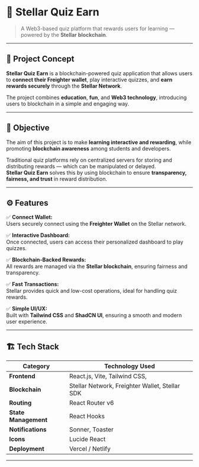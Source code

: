 # 🌟 Stellar Quiz Earn

> A Web3-based quiz platform that rewards users for learning — powered by the **Stellar blockchain**.

---

## 🧠 Project Concept

**Stellar Quiz Earn** is a blockchain-powered quiz application that allows users to **connect their Freighter wallet**, play interactive quizzes, and **earn rewards securely** through the **Stellar Network**.

The project combines **education**, **fun**, and **Web3 technology**, introducing users to blockchain in a simple and engaging way.

---

## 🎯 Objective

The aim of this project is to make **learning interactive and rewarding**, while promoting **blockchain awareness** among students and developers.

Traditional quiz platforms rely on centralized servers for storing and distributing rewards — which can be manipulated or delayed.  
**Stellar Quiz Earn** solves this by using blockchain to ensure **transparency, fairness, and trust** in reward distribution.

---

## ⚙️ Features

✅ **Connect Wallet:**  
Users securely connect using the **Freighter Wallet** on the Stellar network.

✅ **Interactive Dashboard:**  
Once connected, users can access their personalized dashboard to play quizzes.

✅ **Blockchain-Backed Rewards:**  
All rewards are managed via the **Stellar blockchain**, ensuring fairness and transparency.

✅ **Fast Transactions:**  
Stellar provides quick and low-cost operations, ideal for handling quiz rewards.

✅ **Simple UI/UX:**  
Built with **Tailwind CSS** and **ShadCN UI**, ensuring a smooth and modern user experience.

---

## 🏗️ Tech Stack

| Category | Technology Used |
|-----------|----------------|
| **Frontend** | React.js, Vite, Tailwind CSS, |
| **Blockchain** | Stellar Network, Freighter Wallet, Stellar SDK |
| **Routing** | React Router v6 |
| **State Management** | React Hooks |
| **Notifications** | Sonner, Toaster |
| **Icons** | Lucide React |
| **Deployment** | Vercel / Netlify |

---


